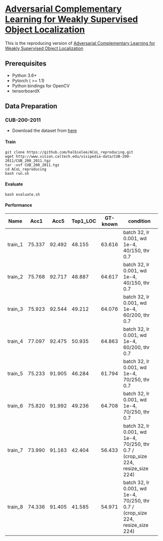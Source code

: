 # [Adversarial Complementary Learning for Weakly Supervised Object Localization](http://openaccess.thecvf.com/content_cvpr_2018/papers/Zhang_Adversarial_Complementary_Learning_CVPR_2018_paper.pdf)

This is the reproducing version of [Adversarial Complementary Learning for Weakly Supervised Object Localization](http://openaccess.thecvf.com/content_cvpr_2018/papers/Zhang_Adversarial_Complementary_Learning_CVPR_2018_paper.pdf)



## Prerequisites

- Python 3.6+
- Pytorch ( >= 1.1)
- Python bindings for OpenCV
- tensorboardX



## Data Preparation

### 	CUB-200-2011

- Download the dataset from [here](http://www.vision.caltech.edu/visipedia/CUB-200-2011.html)




#### Train

```
git clone https://github.com/halbielee/ACoL_reproducing.git
wget http://www.vision.caltech.edu/visipedia-data/CUB-200-2011/CUB_200_2011.tgz
tar -xvf CUB_200_2011.tgz
cd ACoL_reproducing
bash run.sh
```



#### Evaluate

```
bash evaluate.sh
```



#### Performance

| Name     | Acc1 | Acc5 | Top1_LOC | GT-known | condition                                    |
| -------- | ---- | ---- | -------- | ------- | -------------------------------------------- |
| train_1  | 75.337 | 92.492 | 48.155   | 63.616   | batch 32, lr 0.001, wd 1e-4, 40/150, thr 0.7 |
| train_2  | 75.768 | 92.717 | 48.887   | 64.617   | batch 32, lr 0.001, wd 1e-4, 40/150, thr 0.7 |
| train_3  | 75.923 | 92.544 | 49.212 | 64.076 | batch 32, lr 0.001, wd 1e-4, 60/200, thr 0.7 |
| train_4  | 77.097 | 92.475 | 50.935 | 64.863 | batch 32, lr 0.001, wd 1e-4, 60/200, thr 0.7 |
| train_5  | 75.233 | 91.905 | 46.284 | 61.794 | batch 32, lr 0.001, wd 1e-4, 70/250, thr 0.7 |
| train_6  | 75.820 | 91.992 | 49.236 | 64.708 | batch 32, lr 0.001, wd 1e-4, 70/250, thr 0.7 |
| train_7  | 73.990 | 91.163 | 42.404 | 56.433 | batch 32, lr 0.001, wd 1e-4, 70/250, thr 0.7 / (crop_size 224, resize_size 224) |
| train_8  | 74.336 | 91.405 | 41.585 | 54.971 | batch 32, lr 0.001, wd 1e-4, 70/250, thr 0.7 / (crop_size 224, resize_size 224) |
